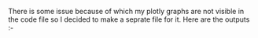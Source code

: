 There is some issue because of which my plotly graphs are not visible in the code file so I decided to make a seprate file for it.
Here are the outputs :-


